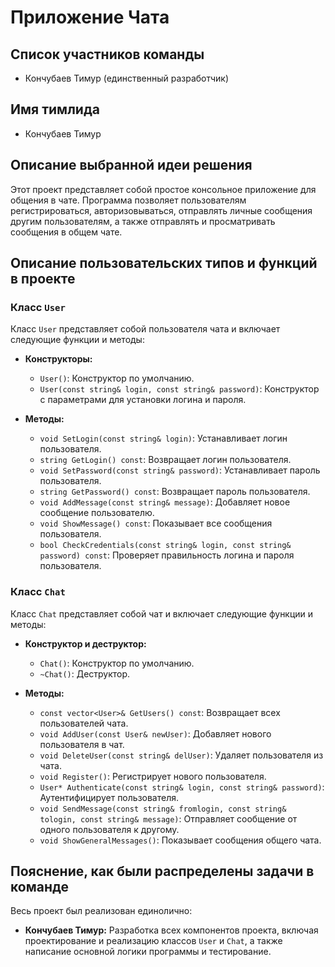 # Приложение Чата

## Список участников команды

- Кончубаев Тимур (единственный разработчик)

## Имя тимлида

- Кончубаев Тимур

## Описание выбранной идеи решения

Этот проект представляет собой простое консольное приложение для общения в чате. Программа позволяет пользователям регистрироваться, авторизовываться, отправлять личные сообщения другим пользователям, а также отправлять и просматривать сообщения в общем чате.

## Описание пользовательских типов и функций в проекте

### Класс `User`

Класс `User` представляет собой пользователя чата и включает следующие функции и методы:

- **Конструкторы:**
  - `User()`: Конструктор по умолчанию.
  - `User(const string& login, const string& password)`: Конструктор с параметрами для установки логина и пароля.

- **Методы:**
  - `void SetLogin(const string& login)`: Устанавливает логин пользователя.
  - `string GetLogin() const`: Возвращает логин пользователя.
  - `void SetPassword(const string& password)`: Устанавливает пароль пользователя.
  - `string GetPassword() const`: Возвращает пароль пользователя.
  - `void AddMessage(const string& message)`: Добавляет новое сообщение пользователю.
  - `void ShowMessage() const`: Показывает все сообщения пользователя.
  - `bool CheckCredentials(const string& login, const string& password) const`: Проверяет правильность логина и пароля пользователя.

### Класс `Chat`

Класс `Chat` представляет собой чат и включает следующие функции и методы:

- **Конструктор и деструктор:**
  - `Chat()`: Конструктор по умолчанию.
  - `~Chat()`: Деструктор.

- **Методы:**
  - `const vector<User>& GetUsers() const`: Возвращает всех пользователей чата.
  - `void AddUser(const User& newUser)`: Добавляет нового пользователя в чат.
  - `void DeleteUser(const string& delUser)`: Удаляет пользователя из чата.
  - `void Register()`: Регистрирует нового пользователя.
  - `User* Authenticate(const string& login, const string& password)`: Аутентифицирует пользователя.
  - `void SendMessage(const string& fromlogin, const string& tologin, const string& message)`: Отправляет сообщение от одного пользователя к другому.
  - `void ShowGeneralMessages()`: Показывает сообщения общего чата.

## Пояснение, как были распределены задачи в команде

Весь проект был реализован единолично:

- **Кончубаев Тимур:** Разработка всех компонентов проекта, включая проектирование и реализацию классов `User` и `Chat`, а также написание основной логики программы и тестирование.
